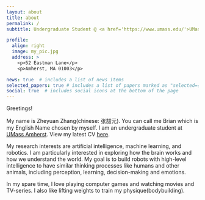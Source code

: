 ```yaml
---
layout: about
title: about
permalink: /
subtitle: Undergraduate Student @ <a href='https://www.umass.edu/'>UMass Amherst</a>

profile:
  align: right
  image: my_pic.jpg
  address: >
    <p>52 Eastman Lane</p>
    <p>Amherst, MA 01003</p>

news: true  # includes a list of news items
selected_papers: true # includes a list of papers marked as "selected={true}"
social: true  # includes social icons at the bottom of the page
---
```


Greetings!

My name is Zheyuan Zhang(chinese: 张喆元). You can call me Brian which is my English Name chosen by myself. I am an undergraduate student at [UMass Amherst](https://www.umass.edu/). View my latest CV [here](assets/pdf/cv.pdf).

My research interests are artificial intelligence, machine learning, and robotics. I am particularly interested in exploring how the brain works and how we understand the world. My goal is to build robots with high-level intelligence to have similar thinking processes like humans and other animals, including perception, learning, decision-making and emotions.

In my spare time, I love playing computer games and watching movies and TV-series. I also like lifting weights to train my physique(bodybuilding).

